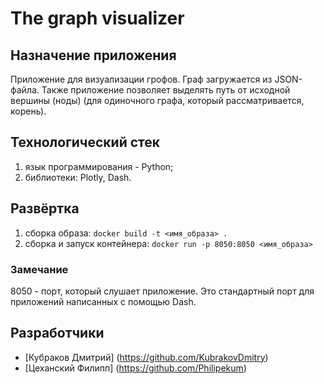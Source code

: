 # The graph visualizer
## Назначение приложения
Приложение для визуализации грофов.
Граф загружается из JSON-файла. Также приложение позволяет выделять путь от исходной вершины (ноды) (для одиночного графа, который рассматривается, корень).

## Технологический стек
1) язык программирования - Python;
2) библиотеки: Plotly, Dash.

## Развёртка
1) сборка образа:
```docker build -t <имя_образа> .```
2) сборка и запуск контейнера:
```docker run -p 8050:8050 <имя_образа>```

### Замечание
8050 - порт, который слушает приложение. Это стандартный порт для приложений написанных с помощью Dash.

## Разработчики
- [Кубраков Дмитрий] (https://github.com/KubrakovDmitry)
- [Цеханский Филипп] (https://github.com/Philipekum)
